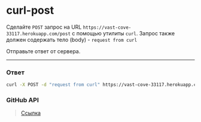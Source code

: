 # curl-post

Сделайте `POST` запрос на URL `https://vast-cove-33117.herokuapp.com/post` с помощью утилиты `curl`.
Запрос также должен содержать тело (body) - `request from curl`

Отправьте ответ от сервера.

---

### Ответ

```bash
curl -X POST -d "request from curl" https://vast-cove-33117.herokuapp.com/post
```

### GitHub API

> [Ссылка](https://github.com/alem-io/track-devops-internet-api)

